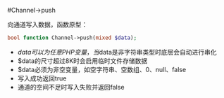 #Channel->push

向通道写入数据，函数原型：
```php
bool function Channel->push(mixed $data);
```

* $data可以为任意PHP变量，当$data是非字符串类型时底层会自动进行串化
* $data的尺寸超过8K时会启用临时文件存储数据
* $data必须为非空变量，如空字符串、空数组、0、null、false
* 写入成功返回true
* 通道的空间不足时写入失败并返回false
